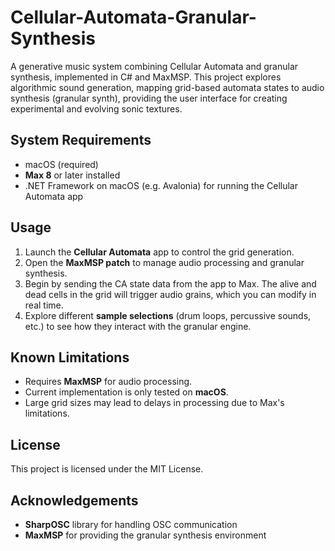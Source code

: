 # Cellular-Automata-Granular-Synthesis
A generative music system combining Cellular Automata and granular synthesis, implemented in C# and MaxMSP. This project explores algorithmic sound generation, mapping grid-based automata states to audio synthesis (granular synth), providing the user interface for creating experimental and evolving sonic textures.

## System Requirements
- macOS (required)
- **Max 8** or later installed
- .NET Framework on macOS (e.g. Avalonia) for running the Cellular Automata app

## Usage
1. Launch the **Cellular Automata** app to control the grid generation.
2. Open the **MaxMSP patch** to manage audio processing and granular synthesis.
3. Begin by sending the CA state data from the app to Max. The alive and dead cells in the grid will trigger audio grains, which you can modify in real time.
4. Explore different **sample selections** (drum loops, percussive sounds, etc.) to see how they interact with the granular engine.

## Known Limitations
- Requires **MaxMSP** for audio processing.
- Current implementation is only tested on **macOS**.
- Large grid sizes may lead to delays in processing due to Max's limitations.

## License
This project is licensed under the MIT License.

## Acknowledgements
- **SharpOSC** library for handling OSC communication
- **MaxMSP** for providing the granular synthesis environment

